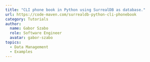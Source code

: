 ```yaml
---
title: "CLI phone book in Python using SurrealDB as database."
url: https://code-maven.com/surrealdb-python-cli-phonebook
category: Tutorials
author:
  name: Gabor Szabo
  role: Software Engineer
  avatar: gabor-szabo
topics:
  - Data Management
  - Examples
---
```


